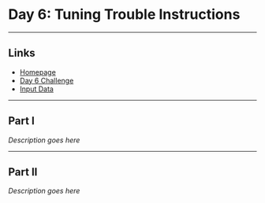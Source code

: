 # Day 6: Tuning Trouble Instructions

---

## Links

- [Homepage](https://adventofcode.com/2022)
- [Day 6 Challenge](https://adventofcode.com/2022/day/6)
- [Input Data](https://adventofcode.com/2022/day/6/input)

---

## Part I

*Description goes here*

---

## Part II 

*Description goes here*
